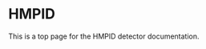 <!-- doxy
\page refDetectorsHMPID HMPID
/doxy -->

# HMPID

This is a top page for the HMPID detector documentation.

<!-- doxy
* \subpage refHMPworkflow
/doxy -->